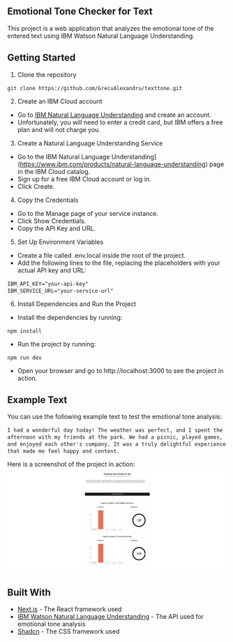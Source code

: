 ## Emotional Tone Checker for Text

This project is a web application that analyzes the emotional tone of the entered text using IBM Watson Natural Language Understanding.

## Getting Started

1. Clone the repository

```
git clone https://github.com/GrecuAlexandru/texttone.git
```

2. Create an IBM Cloud account
* Go to [IBM Natural Language Understanding](https://www.ibm.com/products/natural-language-understanding) and create an account.
* Unfortunately, you will need to enter a credit card, but IBM offers a free plan and will not charge you.

3. Create a Natural Language Understanding Service
* Go to the IBM Natural Language Understanding](https://www.ibm.com/products/natural-language-understanding) page in the IBM Cloud catalog.
* Sign up for a free IBM Cloud account or log in.
* Click Create.

4. Copy the Credentials
* Go to the Manage page of your service instance.
* Click Show Credentials.
* Copy the API Key and URL.

5. Set Up Environment Variables
* Create a file called .env.local inside the root of the project.
* Add the following lines to the file, replacing the placeholders with your actual API key and URL:

```
IBM_API_KEY="your-api-key"
IBM_SERVICE_URL="your-service-url"
```

6. Install Dependencies and Run the Project
* Install the dependencies by running:

```
npm install
```

* Run the project by running:

```
npm run dev
```

* Open your browser and go to http://localhost:3000 to see the project in action.

## Example Text

You can use the following example text to test the emotional tone analysis:

```
I had a wonderful day today! The weather was perfect, and I spent the afternoon with my friends at the park. We had a picnic, played games, and enjoyed each other's company. It was a truly delightful experience that made me feel happy and content.
```

Here is a screenshot of the project in action:
![Screenshot](docs/screenshot.png)

## Built With

* [Next.js](https://nextjs.org/) - The React framework used
* [IBM Watson Natural Language Understanding](https://www.ibm.com/products/natural-language-understanding) - The API used for emotional tone analysis
* [Shadcn](https://shadcn.com/) - The CSS framework used
